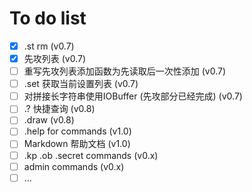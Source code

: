 # To do list

- [x] .st rm (v0.7)
- [x] 先攻列表 (v0.7)
- [ ] 重写先攻列表添加函数为先读取后一次性添加 (v0.7)
- [ ] .set 获取当前设置列表 (v0.7)
- [ ] 对拼接长字符串使用IOBuffer (先攻部分已经完成) (v0.7)
- [ ] .? 快捷查询 (v0.8)
- [ ] .draw (v0.8)
- [ ] .help for commands (v1.0)
- [ ] Markdown 帮助文档 (v1.0)
- [ ] .kp .ob .secret commands (v0.x)
- [ ] admin commands (v0.x)
- [ ] ...
